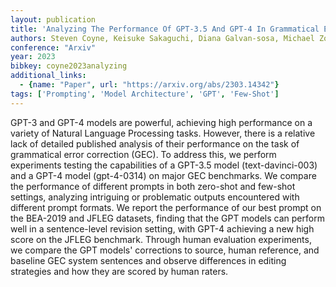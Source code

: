```yaml
---
layout: publication
title: 'Analyzing The Performance Of GPT-3.5 And GPT-4 In Grammatical Error Correction'
authors: Steven Coyne, Keisuke Sakaguchi, Diana Galvan-sosa, Michael Zock, Kentaro Inui
conference: "Arxiv"
year: 2023
bibkey: coyne2023analyzing
additional_links:
  - {name: "Paper", url: "https://arxiv.org/abs/2303.14342"}
tags: ['Prompting', 'Model Architecture', 'GPT', 'Few-Shot']
---
```

GPT-3 and GPT-4 models are powerful, achieving high performance on a variety
of Natural Language Processing tasks. However, there is a relative lack of
detailed published analysis of their performance on the task of grammatical
error correction (GEC). To address this, we perform experiments testing the
capabilities of a GPT-3.5 model (text-davinci-003) and a GPT-4 model
(gpt-4-0314) on major GEC benchmarks. We compare the performance of different
prompts in both zero-shot and few-shot settings, analyzing intriguing or
problematic outputs encountered with different prompt formats. We report the
performance of our best prompt on the BEA-2019 and JFLEG datasets, finding that
the GPT models can perform well in a sentence-level revision setting, with
GPT-4 achieving a new high score on the JFLEG benchmark. Through human
evaluation experiments, we compare the GPT models' corrections to source, human
reference, and baseline GEC system sentences and observe differences in editing
strategies and how they are scored by human raters.
